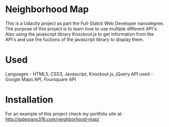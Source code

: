 # Neighborhood Map

This is a Udacity project as part the Full-Statck Web Developer nanodegree. The
purpose of this project is to learn how to use multiple different API's. Also
using the javascript library Knockout.js to get information from the API's and
use the fuctions of the javascript library to display them.

# Used

 Languages - HTML5, CSS3, Javascript, Knockout.js, jQuery
 API used - Google Maps API, Foursquare API


# Installation

For an example of this project check my portfolio site at: http://jpdesigns316.com/neighborhood-map/
